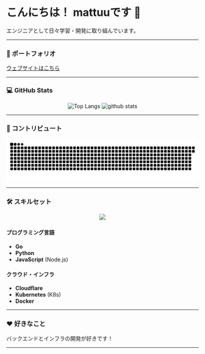 # こんにちは！ mattuuです 👋

エンジニアとして日々学習・開発に取り組んでいます。

---

### 🚀 ポートフォリオ
[ウェブサイトはこちら](https://mattuu.com)

---

### 💻 GitHub Stats
<p align="center">
  <img alt="Top Langs" height="150px" src="https://github-readme-stats.vercel.app/api/top-langs/?username=mattuu0&layout=compact&show_icons=true&theme=onedark" />
  <img alt="github stats" height="150px" src="https://github-readme-stats.vercel.app/api?username=mattuu0&theme=onedark&show_icons=ture" />
</p>

---

### 🐍 コントリビュート
![](https://raw.githubusercontent.com/mattuu0/mattuu0/output/github-contribution-grid-snake.svg)

---

### 🛠️ スキルセット
<p align="center">
  <a href="https://skillicons.dev">
    <img src="https://skillicons.dev/icons?i=git,docker,go,html,css,js,py,vscode,nodejs,cloudflare,kubernetes" />
  </a>
</p>

#### プログラミング言語
* **Go**
* **Python**
* **JavaScript** (Node.js)

#### クラウド・インフラ
* **Cloudflare**
* **Kubernetes** (K8s)
* **Docker**

---

### ❤️ 好きなこと
バックエンドとインフラの開発が好きです！

---
